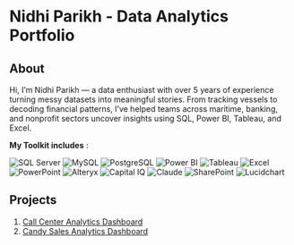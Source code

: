 # Nidhi Parikh - Data Analytics Portfolio
## About
Hi, I’m Nidhi Parikh — a data enthusiast with over 5 years of experience turning messy datasets into meaningful stories. From tracking vessels to decoding financial patterns, I’ve helped teams across maritime, banking, and nonprofit sectors uncover insights using SQL, Power BI, Tableau, and Excel.

**My Toolkit includes** :

![SQL Server](https://img.shields.io/badge/SQL%20Server-CC2927?style=for-the-badge&logo=microsoft-sql-server&logoColor=white)
![MySQL](https://img.shields.io/badge/MySQL-4479A1?style=for-the-badge&logo=mysql&logoColor=white)
![PostgreSQL](https://img.shields.io/badge/SQL-4479A1?style=for-the-badge&logo=postgresql&logoColor=white)
![Power BI](https://img.shields.io/badge/Power%20BI-F2C811?style=for-the-badge&logo=powerbi&logoColor=black)
![Tableau](https://img.shields.io/badge/Tableau-E97627?style=for-the-badge&logo=tableau&logoColor=white)
![Excel](https://img.shields.io/badge/Excel-217346?style=for-the-badge&logo=microsoft-excel&logoColor=white)
![PowerPoint](https://img.shields.io/badge/PowerPoint-B7472A?style=for-the-badge&logo=microsoft-powerpoint&logoColor=white)
![Alteryx](https://img.shields.io/badge/Alteryx-0078D4?style=for-the-badge&logo=alteryx&logoColor=white)
![Capital IQ](https://img.shields.io/badge/Capital%20IQ-0052CC?style=for-the-badge&logo=sp&logoColor=white)
![Claude](https://img.shields.io/badge/Claude-CC785C?style=for-the-badge&logo=anthropic&logoColor=white)
![SharePoint](https://img.shields.io/badge/SharePoint-0078D4?style=for-the-badge&logo=microsoft-sharepoint&logoColor=white)
![Lucidchart](https://img.shields.io/badge/LucidChart-F37C20?style=for-the-badge&logo=lucidchart&logoColor=white)

## Projects
1. [Call Center Analytics Dashboard](https://github.com/nidhip1/Call-Center-Analytics-Dashboard)
2. [Candy Sales Analytics Dashboard](https://github.com/nidhip1/PowerBI-Sales-Performance-Dashboard)
